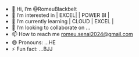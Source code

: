 - 👋 Hi, I’m @RomeuBlackbelt
- 👀 I’m interested in  | EXCEL| | POWER BI |
- 🌱 I’m currently learning | CLOUD | EXCEL |
- 💞️ I’m looking to collaborate on ...
- 📫 How to reach me romeu.senai2024@gmail.com
- 😄 Pronouns: ...HE
- ⚡ Fun fact: ...BJJ

<!---
RomeuBlackbelt/RomeuBlackbelt is a ✨ special ✨ repository because its `README.md` (this file) appears on your GitHub profile.
You can click the Preview link to take a look at your changes.
--->
